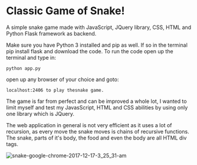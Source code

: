 # Classic Game of Snake!
A simple snake game made with JavaScript, JQuery library, CSS, HTML and Python Flask framework as backend.

Make sure you have Python 3 installed and pip as well. If so in the terminal pip install flask and download the code. 
To run the code open up the terminal and type in:
```
python app.py
```
open up any browser of your choice and goto:
```
localhost:2406 to play thesnake game. 
```
The game is far from perfect and can be improved a whole lot, I wanted to limit myself and test my JavasScript, HTML and CSS abilities by 
using only one library which is JQuery.

The web application in general is not very efficient as it uses a lot of recursion, as every move the snake moves is chains of recursive
functions. The snake, parts of it's body, the food and even the body are all HTML div tags.

![snake-google-chrome-2017-12-17-3_25_31-am](https://user-images.githubusercontent.com/25164326/34077779-bdddd538-e2da-11e7-9cd7-51f6a681261a.gif)

